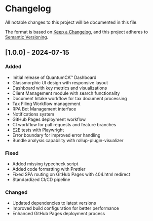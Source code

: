 # Changelog

All notable changes to this project will be documented in this file.

The format is based on [Keep a Changelog](https://keepachangelog.com/en/1.0.0/),
and this project adheres to [Semantic Versioning](https://semver.org/spec/v2.0.0.html).

## [1.0.0] - 2024-07-15

### Added
- Initial release of QuantumCA™ Dashboard
- Glassmorphic UI design with responsive layout
- Dashboard with key metrics and visualizations
- Client Management module with search functionality
- Document Intake workflow for tax document processing
- Tax Filing Workflow management
- RPA Bot Management interface
- Notifications system
- GitHub Pages deployment workflow
- CI workflow for pull requests and feature branches
- E2E tests with Playwright
- Error boundary for improved error handling
- Bundle analysis capability with rollup-plugin-visualizer

### Fixed
- Added missing typecheck script
- Added code formatting with Prettier
- Fixed SPA routing on GitHub Pages with 404.html redirect
- Standardized CI/CD pipeline

### Changed
- Updated dependencies to latest versions
- Improved build configuration for better performance
- Enhanced GitHub Pages deployment process